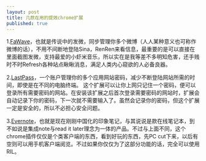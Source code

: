 ```yaml
---
layout: post
title: 几款在用的提效chrome扩展
published: true
---
```


1.[FaWave](https://chrome.google.com/webstore/search/fawave)，也就是传说中的发微，同步管理你多个微博（人人某种意义也可称作微博的话），不用不间断地登陆Sina，RenRen来看信息，最重要的是可以直接在里面截图发微，支持最爱的小虾米音乐，所以实在是我等差不多明知危害，还手贱时不时Refresh各种站点瞅瞅消息，满足人类内心窥欲的人必备良器。

2.[LastPass](https://chrome.google.com/webstore/search/lastpass)，一个账户管理你的多个应用网站密码，减少不断登陆网站所需的时间，即使是在不同的电脑终端。 这个扩展可以让你上网只记住一个密码，便可以登录所有需要密码的网站。在安装该扩展之后首次登录需要密码的网站时，扩展会自动记录下你的密码，下一次就不需要输入了。虽然会记录你的密码，但这个扩展一定是安全的，所以不必担心安全问题。

3.[Evernote](https://chrome.google.com/webstore/search/evernote)，也就是现在刚刚中国化的印象笔记，与其说说是款在线笔记本，到不如说是集成note与read it later理念为一体的产品。不过与上面不同，这个chrome插件仅仅是个类客户端的东西，看到好玩的东西，先PC cut下来，以后有空则可以用手机客户端阅览。不过如果你仅仅为了这部分功能的话，完全可以使用RIL。
